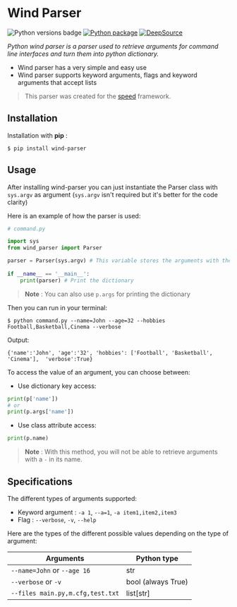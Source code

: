 # Wind Parser 
![Python versions badge](https://img.shields.io/pypi/pyversions/wind-parser) [![Python package](https://github.com/anthonyraf/wind-parser/actions/workflows/python-package.yml/badge.svg?branch=main)](https://github.com/anthonyraf/wind-parser/actions/workflows/python-package.yml) [![DeepSource](https://deepsource.io/gh/anthonyraf/wind-parser.svg/?label=active+issues&show_trend=true&token=_GxN7KijEstuTXJ7QC8Q0vGb)](https://deepsource.io/gh/anthonyraf/wind-parser/?ref=repository-badge)

*Python wind parser is a parser used to retrieve arguments for command line interfaces and turn them into python dictionary.*

- Wind parser has a very simple and easy use
- Wind parser supports keyword arguments, flags and keyword arguments that accept lists
> This parser was created for the [speed](https://github.com/anthonyraf/speed-cli) framework.
## Installation

Installation with **pip** : 

    $ pip install wind-parser
    
## Usage

After installing wind-parser you can just instantiate the Parser class with `sys.argv` as argument (`sys.argv` isn't required but it's better for the code clarity)

Here is an example of how the parser is used:
```python
# command.py

import sys
from wind_parser import Parser

parser = Parser(sys.argv) # This variable stores the arguments with their values in a python dictionary
 
if __name__ == '__main__':
    print(parser) # Print the dictionary
```
> **Note**
> : You can also use `p.args` for printing the dictionary


Then you can run in your terminal:
    
    $ python command.py --name=John --age=32 --hobbies Football,Basketball,Cinema --verbose
Output:

    {'name':'John', 'age':'32', 'hobbies': ['Football', 'Basketball', 'Cinema'],  'verbose':True}
To access the value of an argument, you can choose between:

- Use dictionary key access: 
```python
print(p['name'])
# or
print(p.args['name'])
```
- Use class attribute access:
```python
print(p.name)
```
> **Note**
> : With this method, you will not be able to retrieve arguments with a `-` in its name.

## Specifications
The different types of arguments supported:

- Keyword argument : `-a 1`, `--a=1`, `-a item1,item2,item3`
- Flag : `--verbose`, `-v`, `--help`


Here are the types of the different possible values depending on the type of argument:

| Arguments | Python type|
|-----------|-----|
|`--name=John` or `--age 16`| str |
|`--verbose` or `-v` | bool (always True) |
|`--files main.py,m.cfg,test.txt` | list[str]

